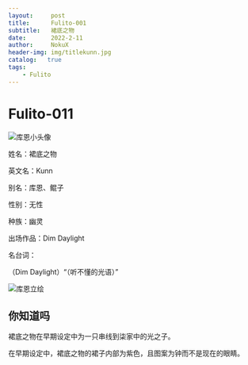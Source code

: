 ```yaml
---
layout:     post
title:      Fulito-001
subtitle:   裙底之物
date:       2022-2-11
author:     NokuX
header-img: img/titlekunn.jpg
catalog:   true
tags:
    - Fulito
---
```

# Fulito-011

![库恩小头像]({{site.baseurl}}/img-post/fulito011.jpg)

姓名：裙底之物

英文名：Kunn

别名：库恩、鲲子

性别：无性

种族：幽灵

出场作品：Dim Daylight

名台词：

（Dim Daylight）“（听不懂的光语）”

![库恩立绘]({{site.baseurl}}/img-post/fulito011.png)

## 你知道吗

裙底之物在早期设定中为一只串线到柒家中的光之子。

在早期设定中，裙底之物的裙子内部为紫色，且图案为钟而不是现在的眼睛。
